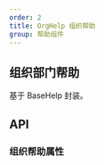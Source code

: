 ```yaml
---
order: 2
title: OrgHelp 组织帮助
group: 帮助组件
---
```


## 组织部门帮助

基于 BaseHelp 封装。

<code src="./code/OrgHelp/index.tsx"></code>

<code src="./code/DeptHelp/index.tsx"></code>

## API

### 组织帮助属性

<API id="OrgHelp"></API>
